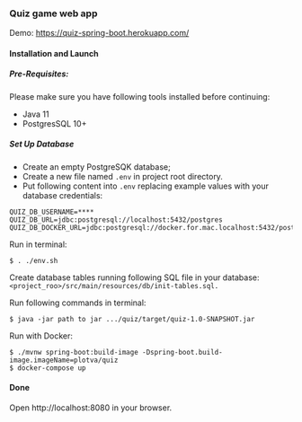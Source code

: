 ### Quiz game web app

Demo: https://quiz-spring-boot.herokuapp.com/

#### Installation and Launch
##### Pre-Requisites:
Please make sure you have following tools installed before continuing:
- Java 11
- PostgresSQL 10+

##### Set Up Database

* Create an empty PostgreSQK database;
* Create a new file named `.env` in project root directory.
* Put following content into `.env` replacing example values with your database credentials:

```
QUIZ_DB_USERNAME=****
QUIZ_DB_URL=jdbc:postgresql://localhost:5432/postgres
QUIZ_DB_DOCKER_URL=jdbc:postgresql://docker.for.mac.localhost:5432/postgres
```
Run in terminal:
```
$ . ./env.sh 
```
Create database tables running following SQL file in your database: `<project_roo>/src/main/resources/db/init-tables.sql.`

Run following commands in terminal:
```
$ java -jar path to jar .../quiz/target/quiz-1.0-SNAPSHOT.jar
```
Run with Docker:
```
$ ./mvnw spring-boot:build-image -Dspring-boot.build-image.imageName=plotva/quiz
$ docker-compose up
```
#### Done
Open http://localhost:8080 in your browser.